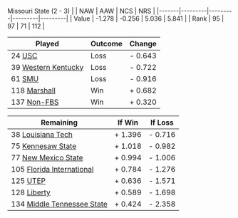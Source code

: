 Missouri State (2 - 3)
|       |   NAW   |   AAW   |   NCS   |   NRS   |
|-------|---------|---------|---------|---------|
| Value |  -1.278 |  -0.256 |   5.036 |   5.841 |
| Rank  |      95 |      97 |      71 |     112 |

| Played                    | Outcome    |  Change  |
|---------------------------|------------|----------|
|  24 [USC                   ](USC.md)| Loss       | -  0.643 |
|  39 [Western Kentucky      ](WesternKentucky.md)| Loss       | -  0.722 |
|  61 [SMU                   ](SMU.md)| Loss       | -  0.916 |
| 118 [Marshall              ](Marshall.md)| Win        | +  0.682 |
| 137 [Non-FBS               ](NonFBS.md)| Win        | +  0.320 |

| Remaining                 |  If Win  |  If Loss |
|---------------------------|----------|----------|
|  38 [Louisiana Tech        ](LouisianaTech.md)| +  1.396 | -  0.716 |
|  75 [Kennesaw State        ](KennesawState.md)| +  1.018 | -  0.982 |
|  77 [New Mexico State      ](NewMexicoState.md)| +  0.994 | -  1.006 |
| 105 [Florida International ](FloridaInternational.md)| +  0.784 | -  1.276 |
| 125 [UTEP                  ](UTEP.md)| +  0.636 | -  1.571 |
| 128 [Liberty               ](Liberty.md)| +  0.589 | -  1.698 |
| 134 [Middle Tennessee State](MiddleTennesseeState.md)| +  0.424 | -  2.358 |

